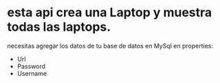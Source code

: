 # esta api crea una Laptop y muestra todas las laptops.

necesitas agregar los datos de tu base de datos en MySql en properties:
* Url
* Password
* Username

